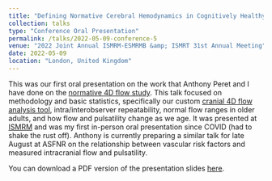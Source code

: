 ```yaml
---
title: "Defining Normative Cerebral Hemodynamics in Cognitively Healthy Older Adults with 4D Flow MRI"
collection: talks
type: "Conference Oral Presentation"
permalink: /talks/2022-05-09-conference-5
venue: "2022 Joint Annual ISMRM-ESMRMB &amp; ISMRT 31st Annual Meeting"
date: 2022-05-09
location: "London, United Kingdom"
---
```


This was our first oral presentation on the work that Anthony Peret and I have done on the [normative 4D flow study](https://gsroberts1.github.io/research/normals). This talk focused on methodology and basic statistics, specifically our custom [cranial 4D flow analysis tool](https://gsroberts1.github.io/research/qvt), intra/interobserver repeatability, normal flow ranges in older adults, and how flow and pulsatility change as we age. It was presented at [ISMRM](https://www.ismrm.org/) and was my first in-person oral presentation since COVID (had to shake the rust off). Anthony is currently preparing a similar talk for late August at ASFNR on the relationship between vascular risk factors and measured intracranial flow and pulsatility.

You can download a PDF version of the presentation slides [here](/files/normals_ismrm.pdf).